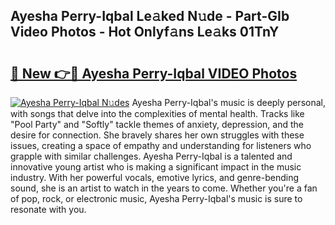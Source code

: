 ## Ayesha Perry-Iqbal Le𝚊ked N𝚞de - Part-GIb Video Photos - Hot Onlyf𝚊ns Le𝚊ks 01TnY

# <h2><a href="http://ab32512.deff.icu/?id=Ayesha+Perry-Iqbal">🔗 New 👉🔴 Ayesha Perry-Iqbal VIDEO Photos</a></h2>

[![Ayesha Perry-Iqbal N𝚞des](https://i.imgur.com/rIISA9y.gif)](http://ab32512.deff.icu/?id=Ayesha+Perry-Iqbal)
Ayesha Perry-Iqbal's music is deeply personal, with songs that delve into the complexities of mental health. Tracks like "Pool Party" and "Softly" tackle themes of anxiety, depression, and the desire for connection. She bravely shares her own struggles with these issues, creating a space of empathy and understanding for listeners who grapple with similar challenges. Ayesha Perry-Iqbal is a talented and innovative young artist who is making a significant impact in the music industry. With her powerful vocals, emotive lyrics, and genre-bending sound, she is an artist to watch in the years to come. Whether you're a fan of pop, rock, or electronic music, Ayesha Perry-Iqbal's music is sure to resonate with you.
